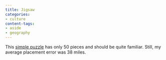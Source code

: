 ```yaml
---
title: Jigsaw
categories:
- culture
content-tags:
- aside
- geography
---
```


This [simple puzzle][1] has only 50 pieces and should be quite familiar.  Still, my average placement error was 38 miles.

   [1]: http://www.sheppardsoftware.com/USA_G2_drag-drop.html
